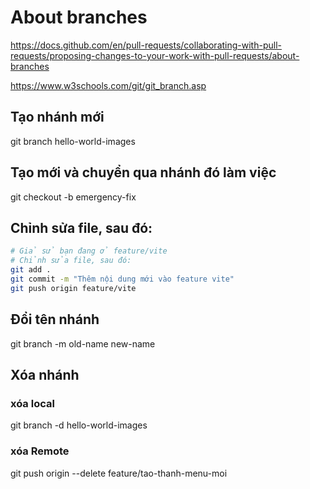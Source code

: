 # About branches
https://docs.github.com/en/pull-requests/collaborating-with-pull-requests/proposing-changes-to-your-work-with-pull-requests/about-branches

https://www.w3schools.com/git/git_branch.asp

## Tạo nhánh mới
git branch hello-world-images
## Tạo mới và chuyển qua nhánh đó làm việc
git checkout -b emergency-fix
## Chỉnh sửa file, sau đó:
```bash
# Giả sử bạn đang ở feature/vite
# Chỉnh sửa file, sau đó:
git add .
git commit -m "Thêm nội dung mới vào feature vite"
git push origin feature/vite
```
## Đổi tên nhánh
git branch -m old-name new-name
## Xóa nhánh
### xóa local
git branch -d hello-world-images
### xóa Remote
git push origin --delete feature/tao-thanh-menu-moi